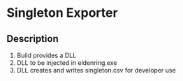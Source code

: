 # Singleton Exporter

## Description
1. Build provides a DLL
1. DLL to be injected in eldenring.exe
1. DLL creates and writes singleton.csv for developer use